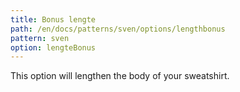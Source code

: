 ```yaml
---
title: Bonus lengte
path: /en/docs/patterns/sven/options/lengthbonus
pattern: sven
option: lengteBonus
---
```


This option will lengthen the body of your sweatshirt.